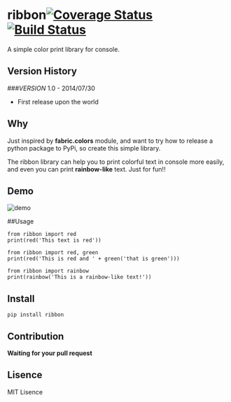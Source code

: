 ribbon[![Coverage Status](https://coveralls.io/repos/hanks/ribbon/badge.png?branch=master)](https://coveralls.io/r/hanks/ribbon?branch=master)  [![Build Status](https://travis-ci.org/hanks/ribbon.svg?branch=master)](https://travis-ci.org/hanks/ribbon)
===========================

A simple color print library for console.

## Version History

###_VERSION_ 1.0 - 2014/07/30
+ First release upon the world  

## Why
Just inspired by **fabric.colors** module, and want to try how to release a python package to PyPi, so create this simple library.  

The ribbon library can help you to print colorful text in console more easily, and even you can print **rainbow-like** text. Just for fun!!

## Demo
![demo](https://raw2.github.com/hanks/ribbon/master/demo/demo.png)

##Usage
```
from ribbon import red
print(red('This text is red'))

from ribbon import red, green
print(red('This is red and ' + green('that is green')))

from ribbon import rainbow
print(rainbow('This is a rainbow-like text!'))
```

## Install
```
pip install ribbon
```

## Contribution
**Waiting for your pull request**

## Lisence
MIT Lisence